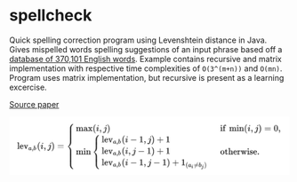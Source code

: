 # spellcheck

Quick spelling correction program using Levenshtein distance in Java. Gives mispelled words spelling suggestions of an input phrase based off a [database of 370,101 English words](https://www.kaggle.com/datasets/ruchi798/part-of-speech-tagging/data). Example contains recursive and matrix implementation with respective time complexities of `O(3^(m+n))` and `O(mn)`. Program uses matrix implementation, but recursive is present as a learning excercise.

[Source paper](https://www.irjet.net/archives/V8/i9/IRJET-V8I9316.pdf)

![Levenshtein Formula](github-resources/levenshtein-formula.png "Levenshtein Formula")
